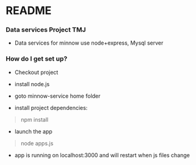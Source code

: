 # README #

### Data services  Project TMJ ###

* Data services for minnow use node+express, Mysql server

### How do I get set up? ###

* Checkout project
* install node.js


* goto minnow-service home folder
* install project dependencies:

> npm install

* launch the app

> node apps.js


* app is running on localhost:3000 and will restart when js files change
